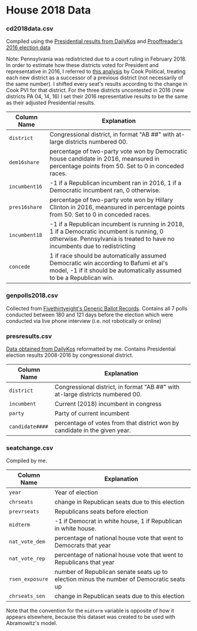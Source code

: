 # House 2018 Data

### cd2018data.csv
Compiled using the [Presidential results from DailyKos](https://docs.google.com/spreadsheets/d/1VfkHtzBTP5gf4jAu8tcVQgsBJ1IDvXEHjuMqYlOgYbA) and [Prooffreader's 2016 election data](https://github.com/Prooffreader/election_2016_data)

Note: Pennsylvania was redistricted due to a court ruling in February 2018. In order to estimate how these districts voted for President and representative in 2016, I referred to [this analysis](https://www.cookpolitical.com/analysis/house/pennsylvania-house/new-pennsylvania-map-major-boost-democrats) by Cook Political, treating each new district as a successor of a previous district (not necessarily of the same number). I shifted every seat's results according to the change in Cook PVI for that district. For the three districts uncontested in 2016 (new districts PA 04, 14, 16) I set their 2016 representative results to be the same as their adjusted Presidential results. 

Column Name | Explanation
------------- | -------------
`district` | Congressional district, in format "AB ##" with at-large districts numbered 00. 
`dem16share` | percentage of two-party vote won by Democratic house candidate in 2016, meansured in percentage points from 50. Set to 0 in conceded races.
`incumbent16` | -1 if a Republican incumbent ran in 2016, 1 if a Democratic incumbent ran, 0 otherwise.
`pres16share` | percentage of two-party vote won by Hillary Clinton in 2016, meansured in percentage points from 50. Set to 0 in conceded races.
`incumbent18` | -1 if a Republican incumbent is running in 2018, 1 if a Democratic incumbent is running, 0 otherwise. Pennsylvania is treated to have no incumbents due to redistricting
`concede` | 1 if race should be automatically assumed Democratic win according to Bafumi et al's model, -1 if it should be automatically assumed to be a Republican win. 

### genpolls2018.csv
Collected from [Fivethirtyeight's Generic Ballot Records](https://github.com/fivethirtyeight/data/tree/master/congress-generic-ballot). Contains all 7 polls conducted between 180 and 121 days before the election which were conducted via live phone interview (i.e. not robotically or online)

### presresults.csv
[Data obtained from DailyKos](https://docs.google.com/spreadsheets/d/1VfkHtzBTP5gf4jAu8tcVQgsBJ1IDvXEHjuMqYlOgYbA) reformatted by me. Contains Presidential election results 2008-2016 by congressional district.

Column Name | Explanation
------------- | -------------
`district` | Congressional district, in format "AB ##" with at-large districts numbered 00. 
`incumbent` | Current (2018) incumbent in congress
`party` | Party of current incumbent
`candidate####` | percentage of votes from that district won by candidate in the given year. 

### seatchange.csv
Compiled by me.

Column Name | Explanation
------------- | -------------
`year` | Year of election
`chrseats` | change in Republican seats due to this election
`prevrseats` | Republicans seats before election
`midterm` | -1  if Democrat in white house, 1 if Republican in white house. 
`nat_vote_dem` | percentage of national house vote that went to Democrats that year
`nat_vote_rep` | percentage of national house vote that went to Republicans that year
`rsen_exposure` | number of Republican senate seats up to election minus the number of Democratic seats up
`chrseats_sen` | change in Republican seats due to this election

Note that the convention for the `midterm` variable is opposite of how it appears elsewhere, because this dataset was created to be used with Abramowitz's model.



